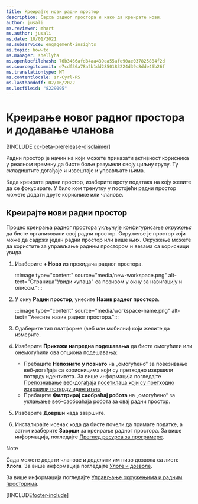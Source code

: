 ```yaml
---
title: Креирајте нови радни простор
description: Сврха радног простора и како да креирате нови.
author: jusali
ms.reviewer: mhart
ms.author: jusali
ms.date: 10/01/2021
ms.subservice: engagement-insights
ms.topic: how-to
ms.manager: shellyha
ms.openlocfilehash: 76b3466afd84aa439ea55afe90ae037825884f2d
ms.sourcegitcommit: e7cdf36a78a2b1dd2850183224d39c8dde46b26f
ms.translationtype: MT
ms.contentlocale: sr-Cyrl-RS
ms.lasthandoff: 02/16/2022
ms.locfileid: "8229095"
---
```

# <a name="create-a-new-workspace-and-add-members"></a>Креирање новог радног простора и додавање чланова

[!INCLUDE [cc-beta-prerelease-disclaimer](includes/cc-beta-prerelease-disclaimer.md)]

Радни простор је начин на који можете приказати активност корисника у реалном времену да бисте боље разумели своју циљну групу. Ту складиштите догађаје и извештаје и управљате њима.

Када креирате радни простор, изаберите врсту података на коју желите да се фокусирате. У било ком тренутку у постојећи радни простор можете додати друге кориснике или чланове. 

## <a name="create-a-new-workspace"></a>Креирајте нови радни простор

Процес креирања радног простора укључује конфигурисање *окружења* да бисте организовали свој радни простор. Окружење је простор који може да садржи један радни простор или више њих. Окружење можете да користите за управљање радним простором и везама са корисници увида.

1. Изаберите **+ Ново** из прекидача радног простора.

   :::image type="content" source="media/new-workspace.png" alt-text="Страница&quot;Увиди купаца&quot; са позивом у окну за навигацију и описом.":::

1. У окну **Радни простор**, унесите **Назив радног простора**.

   :::image type="content" source="media/workspace-name.png" alt-text="Унесите назив радног простора.":::

1. Одаберите тип платформе (веб или мобилни) који желите да измерите.

1. Изаберите **Прикажи напредна подешавања** да бисте омогућили или онемогућили ова опциона подешавања:

   - Пребаците **Непознато у познато** на „омогућено“ за повезивање веб-догађаја са корисницима који су претходно извршили потврду идентитета. За више информација погледајте [Препознавање веб-догађаја посетилаца који су претходно извршили потврду идентитета](unknown-to-known.md)
   - Пребаците **Филтрирај саобраћај робота** на „омогућено“ за уклањање веб-саобраћаја робота за овај радни простор. 

1. Изаберите **Доврши** када завршите. 

1. Инсталирајте исечак кода да бисте почели да примате податке, а затим изаберите **Заврши** за креирање радног простора. За више информација, погледајте [Преглед ресурса за програмере](developer-resources.md).

> [!NOTE]
> Сада можете додати чланове и доделити им ниво дозвола са листе **Улога**. За више информација погледајте [Улоге и дозволе](user-roles.md). 

За више информација погледајте [Управљање окружењима и радним просторима](manage-environments-workspaces.md).


[!INCLUDE[footer-include](../includes/footer-banner.md)]
